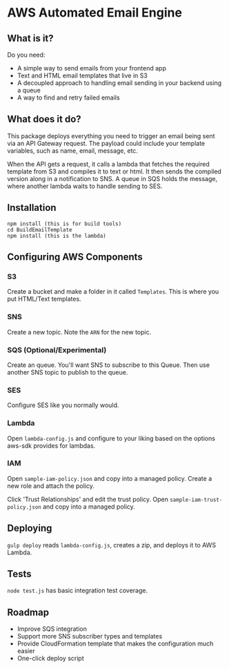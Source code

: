 # AWS Automated Email Engine

## What is it?

Do you need:
- A simple way to send emails from your frontend app
- Text and HTML email templates that live in S3
- A decoupled approach to handling email sending in your backend using a queue
- A way to find and retry failed emails

## What does it do?

This package deploys everything you need to trigger an email being sent via an API Gateway request. The payload could include your template variables, such as name, email, message, etc.

When the API gets a request, it calls a lambda that fetches the required template from S3 and compiles it to text or html. It then sends the compiled version along in a notification to SNS. A queue in SQS holds the message, where another lambda waits to handle sending to SES.


## Installation

```
npm install (this is for build tools)
cd BuildEmailTemplate
npm install (this is the lambda)
```

## Configuring AWS Components

### S3

Create a bucket and make a folder in it called `Templates`. This is where you put HTML/Text templates.


### SNS

Create a new topic. Note the `ARN` for the new topic.


### SQS (Optional/Experimental)

Create an queue. You'll want SNS to subscribe to this Queue. Then use another SNS topic to publish to the queue.

### SES

Configure SES like you normally would.


### Lambda

Open `lambda-config.js` and configure to your liking based on the options aws-sdk provides for lambdas.

### IAM

Open `sample-iam-policy.json` and copy into a managed policy. Create a new role and attach the policy. 

Click 'Trust Relationships' and edit the trust policy. Open `sample-iam-trust-policy.json` and copy into a managed policy.

## Deploying

`gulp deploy` reads `lambda-config.js`, creates a zip, and deploys it to AWS Lambda.


## Tests

`node test.js` has basic integration test coverage.


## Roadmap

* Improve SQS integration
* Support more SNS subscriber types and templates
* Provide CloudFormation template that makes the configuration much easier
* One-click deploy script
